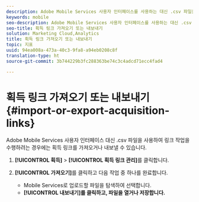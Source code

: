 ```yaml
---
description: Adobe Mobile Services 사용자 인터페이스를 사용하는 대신 .csv 파일을 사용하여 획득 링크 작업을 하는 것이 나을 경우 이러한 링크를 가져오거나 내보내십시오.
keywords: mobile
seo-description: Adobe Mobile Services 사용자 인터페이스를 사용하는 대신 .csv 파일을 사용하여 획득 링크 작업을 하는 것이 나을 경우 이러한 링크를 가져오거나 내보내십시오.
seo-title: 획득 링크 가져오기 또는 내보내기
solution: Marketing Cloud,Analytics
title: 획득 링크 가져오기 또는 내보내기
topic: 지표
uuid: 94ea008a-473a-40c3-9fa8-a94eb0208c8f
translation-type: ht
source-git-commit: 3b744229b3fc288363be74c3c4adcd71ecc4fad4

---
```



# 획득 링크 가져오기 또는 내보내기{#import-or-export-acquisition-links}

Adobe Mobile Services 사용자 인터페이스 대신 .csv 파일을 사용하여 링크 작업을 수행하려는 경우에는 획득 링크를 가져오거나 내보낼 수 있습니다.

1. **[!UICONTROL 획득]** &gt; **[!UICONTROL 획득 링크 관리]**&#x200B;를 클릭합니다.
1. **[!UICONTROL 가져오기]**&#x200B;를 클릭하고 다음 작업 중 하나를 완료합니다.

   * Mobile Services로 업로드할 파일을 탐색하여 선택합니다.
   * **[!UICONTROL 내보내기]를 클릭하고, 파일을 열거나 저장합니다.**

